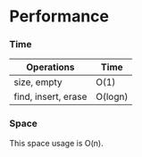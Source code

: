 # Performance

### Time

| Operations          | Time    |
| ------------------- | ------- |
| size, empty         | O(1)    |
| find, insert, erase | O(logn) |

### Space 
This space usage is O(n).